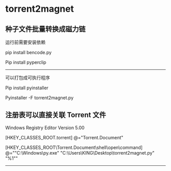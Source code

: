 # torrent2magnet
种子文件批量转换成磁力链
------------------------------------
运行前需要安装依赖

pip install bencode.py

Pip install pyperclip

------------------------------------

可以打包成可执行程序

Pip install pyinstaller

Pyinstaller -F torrent2magnet.py



注册表可以直接关联 Torrent 文件
-----------------------------------

Windows Registry Editor Version 5.00


[HKEY_CLASSES_ROOT\.torrent]
@="Torrent.Document"


[HKEY_CLASSES_ROOT\Torrent.Document\shell\open\command]
@="\"C:\\Windows\\py.exe\" \"C:\\Users\\KING\\Desktop\\torrent2magnet.py\" \"%1\""

---------------------------------------
